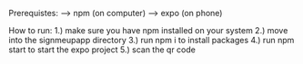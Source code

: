 Prerequistes:
	--> npm (on computer)
	--> expo (on phone)

How to run:
	1.) make sure you have npm installed on your system
	2.) move into the signmeupapp directory
	3.) run npm i to install packages 
	4.) run npm start to start the expo project
	5.) scan the qr code 